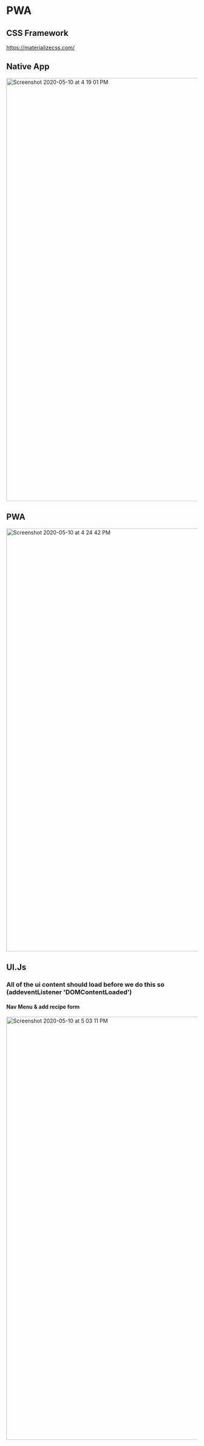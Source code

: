 # PWA

## CSS Framework
https://materializecss.com/

## Native App
<img width="1114" alt="Screenshot 2020-05-10 at 4 19 01 PM" src="https://user-images.githubusercontent.com/30646609/81497137-3355ac80-92da-11ea-968c-489214f7b69d.png">

## PWA
<img width="1114" alt="Screenshot 2020-05-10 at 4 24 42 PM" src="https://user-images.githubusercontent.com/30646609/81497241-d3abd100-92da-11ea-9ac8-6af8094ffc9e.png">

## UI.Js

### All of the ui content should load before we do this so (addeventListener 'DOMContentLoaded')
#### Nav Menu & add recipe form
<img width="1114" alt="Screenshot 2020-05-10 at 5 03 11 PM" src="https://user-images.githubusercontent.com/30646609/81498044-3ce21300-92e0-11ea-86bc-da96f4655188.png">
